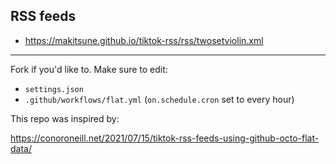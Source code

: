 ## RSS feeds

-   https://makitsune.github.io/tiktok-rss/rss/twosetviolin.xml

---

Fork if you'd like to. Make sure to edit:

-   `settings.json`
-   `.github/workflows/flat.yml` (`on.schedule.cron` set to every hour)

This repo was inspired by:

https://conoroneill.net/2021/07/15/tiktok-rss-feeds-using-github-octo-flat-data/
